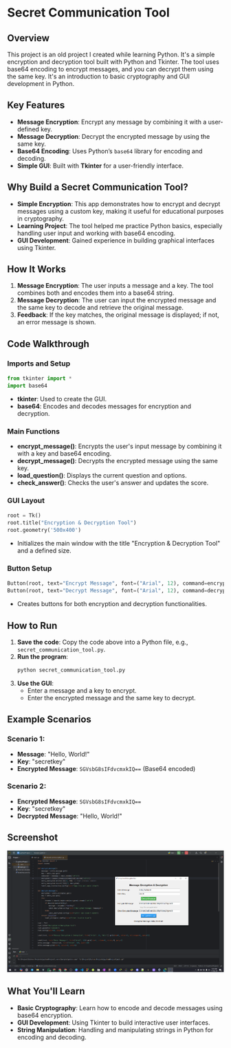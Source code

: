 
# Secret Communication Tool

## Overview
This project is an old project I created while learning Python. It's a simple encryption and decryption tool built with Python and Tkinter. The tool uses base64 encoding to encrypt messages, and you can decrypt them using the same key. It's an introduction to basic cryptography and GUI development in Python.

## Key Features
- **Message Encryption**: Encrypt any message by combining it with a user-defined key.
- **Message Decryption**: Decrypt the encrypted message by using the same key.
- **Base64 Encoding**: Uses Python’s `base64` library for encoding and decoding.
- **Simple GUI**: Built with **Tkinter** for a user-friendly interface.

## Why Build a Secret Communication Tool?
- **Simple Encryption**: This app demonstrates how to encrypt and decrypt messages using a custom key, making it useful for educational purposes in cryptography.
- **Learning Project**: The tool helped me practice Python basics, especially handling user input and working with base64 encoding.
- **GUI Development**: Gained experience in building graphical interfaces using Tkinter.

## How It Works
1. **Message Encryption**: The user inputs a message and a key. The tool combines both and encodes them into a base64 string.
2. **Message Decryption**: The user can input the encrypted message and the same key to decode and retrieve the original message.
3. **Feedback**: If the key matches, the original message is displayed; if not, an error message is shown.

## Code Walkthrough
### Imports and Setup
```python
from tkinter import *
import base64
```
- **tkinter**: Used to create the GUI.
- **base64**: Encodes and decodes messages for encryption and decryption.

### Main Functions
- **encrypt_message()**: Encrypts the user's input message by combining it with a key and base64 encoding.
- **decrypt_message()**: Decrypts the encrypted message using the same key.
- **load_question()**: Displays the current question and options.
- **check_answer()**: Checks the user's answer and updates the score.

### GUI Layout
```python
root = Tk()
root.title("Encryption & Decryption Tool")
root.geometry('500x400')
```
- Initializes the main window with the title "Encryption & Decryption Tool" and a defined size.

### Button Setup
```python
Button(root, text="Encrypt Message", font=("Arial", 12), command=encrypt_message, bg="#4CAF50", fg="white").grid(row=3, column=0, columnspan=2, pady=10)
Button(root, text="Decrypt Message", font=("Arial", 12), command=decrypt_message, bg="#2196F3", fg="white").grid(row=7, column=0, columnspan=2, pady=10)
```
- Creates buttons for both encryption and decryption functionalities.

## How to Run
1. **Save the code**: Copy the code above into a Python file, e.g., `secret_communication_tool.py`.
2. **Run the program**:
   ```bash
   python secret_communication_tool.py
   ```
3. **Use the GUI**:
   - Enter a message and a key to encrypt.
   - Enter the encrypted message and the same key to decrypt.

## Example Scenarios
### Scenario 1:
- **Message**: "Hello, World!"
- **Key**: "secretkey"
- **Encrypted Message**: `SGVsbG8sIFdvcmxkIQ==` (Base64 encoded)

### Scenario 2:
- **Encrypted Message**: `SGVsbG8sIFdvcmxkIQ==`
- **Key**: "secretkey"
- **Decrypted Message**: "Hello, World!"

## Screenshot
![Secret Communication Tool Screenshot](https://github.com/IstiakIqbal/Secret-Communication-Tool/blob/main/Secret%20communication.png?raw=true)

## What You'll Learn
- **Basic Cryptography**: Learn how to encode and decode messages using base64 encryption.
- **GUI Development**: Using Tkinter to build interactive user interfaces.
- **String Manipulation**: Handling and manipulating strings in Python for encoding and decoding.
